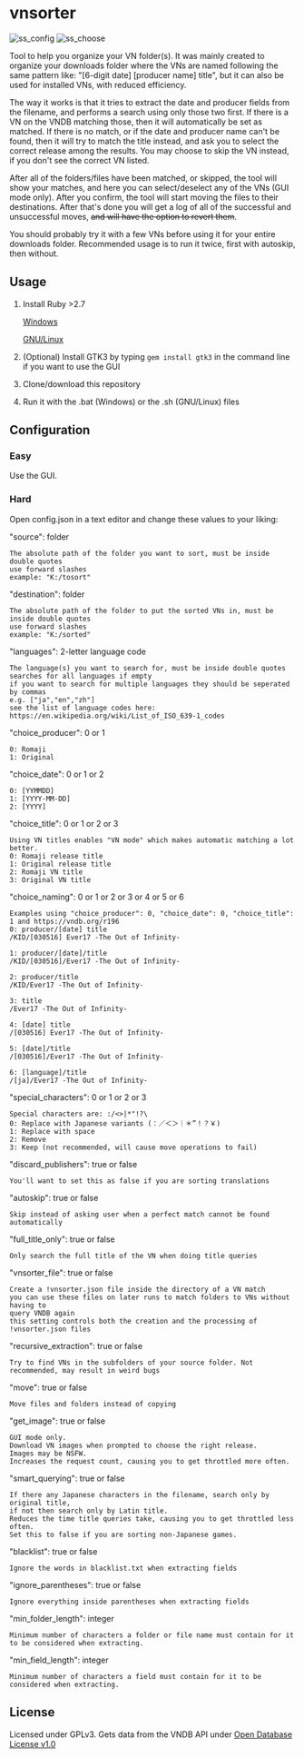 # vnsorter

![ss_config](https://user-images.githubusercontent.com/78761720/152635081-c5362f4b-86c5-4b90-8600-24a9477c2620.png)
![ss_choose](https://user-images.githubusercontent.com/78761720/152635083-86173e93-ed44-4584-8864-ebb512ae9443.png)


Tool to help you organize your VN folder(s). It was mainly created to organize your downloads folder where the VNs are named following the same pattern like: "[6-digit date] [producer name] title", but it can also be used for installed VNs, with reduced efficiency.

The way it works is that it tries to extract the date and producer fields from the filename, and performs a search using only those two first. If there is a VN on the VNDB matching those, then it will automatically be set as matched. If there is no match, or if the date and producer name can't be found, then it will try to match the title instead, and ask you to select the correct release among the results. You may choose to skip the VN instead, if you don't see the correct VN listed.

After all of the folders/files have been matched, or skipped, the tool will show your matches, and here you can select/deselect any of the VNs (GUI mode only). After you confirm, the tool will start moving the files to their destinations. After that's done you will get a log of all of the successful and unsuccessful moves, ~~and will have the option to revert them~~.

You should probably try it with a few VNs before using it for your entire downloads folder. Recommended usage is to run it twice, first with autoskip, then without.

## Usage

1. Install Ruby >2.7

   [Windows](https://rubyinstaller.org/downloads/) 
   
   [GNU/Linux](https://www.ruby-lang.org/en/documentation/installation/)
   

2. (Optional) Install GTK3 by typing `gem install gtk3` in the command line if you want to use the GUI

3. Clone/download this repository

4. Run it with the .bat (Windows) or the .sh (GNU/Linux) files

## Configuration

### Easy

Use the GUI.

### Hard

Open config.json in a text editor and change these values to your liking:

"source": folder

    The absolute path of the folder you want to sort, must be inside double quotes
    use forward slashes
    example: "K:/tosort"

"destination": folder

    The absolute path of the folder to put the sorted VNs in, must be inside double quotes
    use forward slashes
    example: "K:/sorted"

"languages": 2-letter language code

    The language(s) you want to search for, must be inside double quotes
    searches for all languages if empty
    if you want to search for multiple languages they should be seperated by commas
    e.g. ["ja","en","zh"]
    see the list of language codes here: https://en.wikipedia.org/wiki/List_of_ISO_639-1_codes

"choice_producer": 0 or 1

    0: Romaji
    1: Original

"choice_date": 0 or 1 or 2

    0: [YYMMDD]
    1: [YYYY-MM-DD]
    2: [YYYY]

"choice_title": 0 or 1 or 2 or 3

    Using VN titles enables "VN mode" which makes automatic matching a lot better.
    0: Romaji release title
    1: Original release title
    2: Romaji VN title
    3: Original VN title

"choice_naming": 0 or 1 or 2 or 3 or 4 or 5 or 6

    Examples using "choice_producer": 0, "choice_date": 0, "choice_title": 1 and https://vndb.org/r196
    0: producer/[date] title
    /KID/[030516] Ever17 -The Out of Infinity-

    1: producer/[date]/title
    /KID/[030516]/Ever17 -The Out of Infinity-

    2: producer/title
    /KID/Ever17 -The Out of Infinity-

    3: title
    /Ever17 -The Out of Infinity-

    4: [date] title
    /[030516] Ever17 -The Out of Infinity-

    5: [date]/title
    /[030516]/Ever17 -The Out of Infinity-

    6: [language]/title
    /[ja]/Ever17 -The Out of Infinity-

"special_characters": 0 or 1 or 2 or 3

    Special characters are: :/<>|*"!?\
    0: Replace with Japanese variants (：／＜＞｜＊”！？￥)
    1: Replace with space
    2: Remove
    3: Keep (not recommended, will cause move operations to fail)

"discard_publishers": true or false

    You'll want to set this as false if you are sorting translations

"autoskip": true or false

    Skip instead of asking user when a perfect match cannot be found automatically

"full_title_only": true or false

    Only search the full title of the VN when doing title queries

"vnsorter_file": true or false

    Create a !vnsorter.json file inside the directory of a VN match
    you can use these files on later runs to match folders to VNs without having to
    query VNDB again
    this setting controls both the creation and the processing of !vnsorter.json files

"recursive_extraction": true or false

    Try to find VNs in the subfolders of your source folder. Not recommended, may result in weird bugs

"move": true or false

    Move files and folders instead of copying

"get_image": true or false

    GUI mode only.
    Download VN images when prompted to choose the right release.
    Images may be NSFW.
    Increases the request count, causing you to get throttled more often.

"smart_querying": true or false

    If there any Japanese characters in the filename, search only by original title,
    if not then search only by Latin title.
    Reduces the time title queries take, causing you to get throttled less often.
    Set this to false if you are sorting non-Japanese games.

"blacklist": true or false

    Ignore the words in blacklist.txt when extracting fields

"ignore_parentheses": true or false

    Ignore everything inside parentheses when extracting fields

"min_folder_length": integer

    Minimum number of characters a folder or file name must contain for it to be considered when extracting.

"min_field_length": integer

    Minimum number of characters a field must contain for it to be considered when extracting.

## License

Licensed under GPLv3. Gets data from the VNDB API under [Open Database License v1.0](https://opendatacommons.org/licenses/odbl/1-0/)

